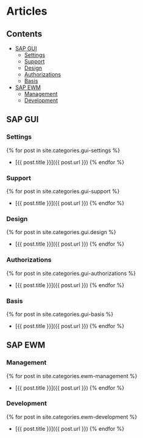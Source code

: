 # Articles

## Contents

- [SAP GUI](#sap-gui)
  - [Settings](#settings)
  - [Support](#support)
  - [Design](#design)
  - [Authorizations](#authorizations)
  - [Basis](#basis)
- [SAP EWM](#sap-ewm)
  - [Management](#management)
  - [Development](#development)

## SAP GUI

### Settings

{% for post in site.categories.gui-settings %}
  - [{{ post.title }}]({{ post.url }})
{% endfor %}

### Support

{% for post in site.categories.gui-support %}
  - [{{ post.title }}]({{ post.url }})
{% endfor %}

### Design

{% for post in site.categories.gui.design %}
  - [{{ post.title }}]({{ post.url }})
{% endfor %}

### Authorizations

{% for post in site.categories.gui-authorizations %}
  - [{{ post.title }}]({{ post.url }})
{% endfor %}

### Basis

{% for post in site.categories.gui-basis %}
  - [{{ post.title }}]({{ post.url }})
{% endfor %}

## SAP EWM

### Management

{% for post in site.categories.ewm-management %}
  - [{{ post.title }}]({{ post.url }})
{% endfor %}

### Development

{% for post in site.categories.ewm-development %}
  - [{{ post.title }}]({{ post.url }})
{% endfor %}
